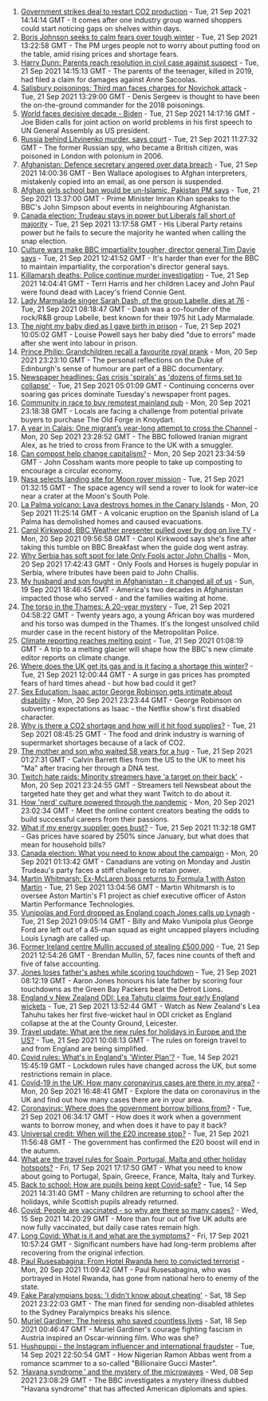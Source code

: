 1. [Government strikes deal to restart CO2 production](https://www.bbc.co.uk/news/business-58641394?at_medium=RSS&at_campaign=KARANGA) - Tue, 21 Sep 2021 14:14:14 GMT - It comes after one industry group warned shoppers could start noticing gaps on shelves within days.
2. [Boris Johnson seeks to calm fears over tough winter](https://www.bbc.co.uk/news/uk-politics-58641114?at_medium=RSS&at_campaign=KARANGA) - Tue, 21 Sep 2021 13:22:58 GMT - The PM urges people not to worry about putting food on the table, amid rising prices and shortage fears.
3. [Harry Dunn: Parents reach resolution in civil case against suspect](https://www.bbc.co.uk/news/uk-england-northamptonshire-58642224?at_medium=RSS&at_campaign=KARANGA) - Tue, 21 Sep 2021 14:15:13 GMT - The parents of the teenager, killed in 2019, had filed a claim for damages against Anne Sacoolas.
4. [Salisbury poisonings: Third man faces charges for Novichok attack](https://www.bbc.co.uk/news/uk-58635137?at_medium=RSS&at_campaign=KARANGA) - Tue, 21 Sep 2021 13:29:00 GMT - Denis Sergeev is thought to have been the on-the-ground commander for the 2018 poisonings.
5. [World faces decisive decade - Biden](https://www.bbc.co.uk/news/world-us-canada-58642139?at_medium=RSS&at_campaign=KARANGA) - Tue, 21 Sep 2021 14:17:16 GMT - Joe Biden calls for joint action on world problems in his first speech to UN General Assembly as US president.
6. [Russia behind Litvinenko murder, says court](https://www.bbc.co.uk/news/world-58637572?at_medium=RSS&at_campaign=KARANGA) - Tue, 21 Sep 2021 11:27:32 GMT - The former Russian spy, who became a British citizen, was poisoned in London with polonium in 2006.
7. [Afghanistan: Defence secretary angered over data breach](https://www.bbc.co.uk/news/uk-58639463?at_medium=RSS&at_campaign=KARANGA) - Tue, 21 Sep 2021 14:00:36 GMT - Ben Wallace apologises to Afghan interpreters, mistakenly copied into an email, as one person is suspended.
8. [Afghan girls school ban would be un-Islamic, Pakistan PM says](https://www.bbc.co.uk/news/world-asia-58639538?at_medium=RSS&at_campaign=KARANGA) - Tue, 21 Sep 2021 13:37:00 GMT - Prime Minister Imran Khan speaks to the BBC's John Simpson about events in neighbouring Afghanistan.
9. [Canada election: Trudeau stays in power but Liberals fall short of majority](https://www.bbc.co.uk/news/world-us-canada-58634730?at_medium=RSS&at_campaign=KARANGA) - Tue, 21 Sep 2021 13:17:58 GMT - His Liberal Party retains power but he fails to secure the majority he wanted when calling the snap election.
10. [Culture wars make BBC impartiality tougher, director general Tim Davie says](https://www.bbc.co.uk/news/entertainment-arts-58637968?at_medium=RSS&at_campaign=KARANGA) - Tue, 21 Sep 2021 12:41:52 GMT - It's harder than ever for the BBC to maintain impartiality, the corporation's director general says.
11. [Killamarsh deaths: Police continue murder investigation](https://www.bbc.co.uk/news/uk-england-derbyshire-58636001?at_medium=RSS&at_campaign=KARANGA) - Tue, 21 Sep 2021 14:04:41 GMT - Terri Harris and her children Lacey and John Paul were found dead with Lacey's friend Connie Gent.
12. [Lady Marmalade singer Sarah Dash, of the group Labelle, dies at 76](https://www.bbc.co.uk/news/entertainment-arts-58636367?at_medium=RSS&at_campaign=KARANGA) - Tue, 21 Sep 2021 08:18:47 GMT - Dash was a co-founder of the rock/R&B group Labelle, best known for their 1975 hit Lady Marmalade.
13. [The night my baby died as I gave birth in prison](https://www.bbc.co.uk/news/uk-58625101?at_medium=RSS&at_campaign=KARANGA) - Tue, 21 Sep 2021 10:05:02 GMT - Louise Powell says her baby died "due to errors" made after she went into labour in prison.
14. [Prince Philip: Grandchildren recall a favourite royal prank](https://www.bbc.co.uk/news/uk-58587693?at_medium=RSS&at_campaign=KARANGA) - Mon, 20 Sep 2021 23:23:10 GMT - The personal reflections on the Duke of Edinburgh's sense of humour are part of a BBC documentary.
15. [Newspaper headlines: Gas crisis 'spirals' as 'dozens of firms set to collapse'](https://www.bbc.co.uk/news/blogs-the-papers-58633365?at_medium=RSS&at_campaign=KARANGA) - Tue, 21 Sep 2021 05:01:09 GMT - Continuing concerns over soaring gas prices dominate Tuesday's newspaper front pages.
16. [Community in race to buy remotest mainland pub](https://www.bbc.co.uk/news/uk-scotland-highlands-islands-58624724?at_medium=RSS&at_campaign=KARANGA) - Mon, 20 Sep 2021 23:18:38 GMT - Locals are facing a challenge from potential private buyers to purchase The Old Forge in Knoydart.
17. [A year in Calais: One migrant’s year-long attempt to cross the Channel](https://www.bbc.co.uk/news/world-europe-58629132?at_medium=RSS&at_campaign=KARANGA) - Mon, 20 Sep 2021 23:28:52 GMT - The BBC followed Iranian migrant Alex, as he tried to cross from France to the UK with a smuggler.
18. [Can compost help change capitalism?](https://www.bbc.co.uk/news/science-environment-58587691?at_medium=RSS&at_campaign=KARANGA) - Mon, 20 Sep 2021 23:34:59 GMT - John Cossham wants more people to take up composting to encourage a circular economy.
19. [Nasa selects landing site for Moon rover mission](https://www.bbc.co.uk/news/science-environment-58608295?at_medium=RSS&at_campaign=KARANGA) - Tue, 21 Sep 2021 01:32:15 GMT - The space agency will send a rover to look for water-ice near a crater at the Moon's South Pole.
20. [La Palma volcano: Lava destroys homes in the Canary Islands](https://www.bbc.co.uk/news/world-europe-58625781?at_medium=RSS&at_campaign=KARANGA) - Mon, 20 Sep 2021 11:25:14 GMT - A volcanic eruption on the Spanish island of La Palma has demolished homes and caused evacuations.
21. [Carol Kirkwood: BBC Weather presenter pulled over by dog on live TV](https://www.bbc.co.uk/news/uk-58625098?at_medium=RSS&at_campaign=KARANGA) - Mon, 20 Sep 2021 09:56:58 GMT - Carol Kirkwood says she's fine after taking this tumble on BBC Breakfast when the guide dog went astray.
22. [Why Serbia has soft spot for late Only Fools actor John Challis](https://www.bbc.co.uk/news/world-europe-58630500?at_medium=RSS&at_campaign=KARANGA) - Mon, 20 Sep 2021 17:42:43 GMT - Only Fools and Horses is hugely popular in Serbia, where tributes have been paid to John Challis.
23. [My husband and son fought in Afghanistan - it changed all of us](https://www.bbc.co.uk/news/world-us-canada-58603119?at_medium=RSS&at_campaign=KARANGA) - Sun, 19 Sep 2021 18:46:45 GMT - America's two decades in Afghanistan impacted those who served - and the families waiting at home.
24. [The torso in the Thames: A 20-year mystery](https://www.bbc.co.uk/news/uk-58415046?at_medium=RSS&at_campaign=KARANGA) - Tue, 21 Sep 2021 04:58:22 GMT - Twenty years ago, a young African boy was murdered and his torso was dumped in the Thames. It's the longest unsolved child murder case in the recent history of the Metropolitan Police.
25. [Climate reporting reaches melting point](https://www.bbc.co.uk/news/science-environment-58600725?at_medium=RSS&at_campaign=KARANGA) - Tue, 21 Sep 2021 01:08:19 GMT - A trip to a melting glacier will shape how the BBC's new climate editor reports on climate change.
26. [Where does the UK get its gas and is it facing a shortage this winter?](https://www.bbc.co.uk/news/business-58637094?at_medium=RSS&at_campaign=KARANGA) - Tue, 21 Sep 2021 12:00:44 GMT - A surge in gas prices has prompted fears of hard times ahead - but how bad could it get?
27. [Sex Education: Isaac actor George Robinson gets intimate about disability](https://www.bbc.co.uk/news/entertainment-arts-58623652?at_medium=RSS&at_campaign=KARANGA) - Mon, 20 Sep 2021 23:23:44 GMT - George Robinson on subverting expectations as Isaac - the Netflix show's first disabled character.
28. [Why is there a CO2 shortage and how will it hit food supplies?](https://www.bbc.co.uk/news/explainers-58626935?at_medium=RSS&at_campaign=KARANGA) - Tue, 21 Sep 2021 08:45:25 GMT - The food and drink industry is warning of supermarket shortages because of a lack of CO2.
29. [The mother and son who waited 58 years for a hug](https://www.bbc.co.uk/news/uk-england-cambridgeshire-58600935?at_medium=RSS&at_campaign=KARANGA) - Tue, 21 Sep 2021 01:27:31 GMT - Calvin Barrett flies from the US to the UK to meet his "Ma" after tracing her through a DNA test.
30. [Twitch hate raids: Minority streamers have 'a target on their back'](https://www.bbc.co.uk/news/newsbeat-58594732?at_medium=RSS&at_campaign=KARANGA) - Mon, 20 Sep 2021 23:24:55 GMT - Streamers tell Newsbeat about the targeted hate they get and what they want Twitch to do about it.
31. [How 'nerd' culture powered through the pandemic](https://www.bbc.co.uk/news/business-58535299?at_medium=RSS&at_campaign=KARANGA) - Mon, 20 Sep 2021 23:02:34 GMT - Meet the online content creators beating the odds to build successful careers from their passions.
32. [What if my energy supplier goes bust?](https://www.bbc.co.uk/news/business-58090533?at_medium=RSS&at_campaign=KARANGA) - Tue, 21 Sep 2021 11:32:18 GMT - Gas prices have soared by 250% since January, but what does that mean for household bills?
33. [Canada election: What you need to know about the campaign](https://www.bbc.co.uk/news/world-us-canada-58573882?at_medium=RSS&at_campaign=KARANGA) - Mon, 20 Sep 2021 01:13:42 GMT - Canadians are voting on Monday and Justin Trudeau's party faces a stiff challenge to retain power.
34. [Martin Whitmarsh: Ex-McLaren boss returns to Formula 1 with Aston Martin](https://www.bbc.co.uk/sport/formula1/58640527?at_medium=RSS&at_campaign=KARANGA) - Tue, 21 Sep 2021 13:04:56 GMT - Martin Whitmarsh is to oversee Aston Martin's F1 project as chief executive officer of Aston Martin Performance Technologies.
35. [Vunipolas and Ford dropped as England coach Jones calls up Lynagh](https://www.bbc.co.uk/sport/rugby-union/58635746?at_medium=RSS&at_campaign=KARANGA) - Tue, 21 Sep 2021 09:05:14 GMT - Billy and Mako Vunipola plus George Ford are left out of a 45-man squad as eight uncapped players including Louis Lynagh are called up.
36. [Former Ireland centre Mullin accused of stealing £500,000](https://www.bbc.co.uk/news/world-europe-58637038?at_medium=RSS&at_campaign=KARANGA) - Tue, 21 Sep 2021 12:54:26 GMT - Brendan Mullin, 57, faces nine counts of theft and five of false accounting.
37. [Jones loses father's ashes while scoring touchdown](https://www.bbc.co.uk/sport/american-football/58635323?at_medium=RSS&at_campaign=KARANGA) - Tue, 21 Sep 2021 08:12:19 GMT - Aaron Jones honours his late father by scoring four touchdowns as the Green Bay Packers beat the Detroit Lions.
38. [England v New Zealand ODI: Lea Tahutu claims four early England wickets](https://www.bbc.co.uk/sport/av/cricket/58640327?at_medium=RSS&at_campaign=KARANGA) - Tue, 21 Sep 2021 13:52:44 GMT - Watch as New Zealand's Lea Tahuhu takes her first five-wicket haul in ODI cricket as England collapse at the at the County Ground, Leicester.
39. [Travel update: What are the new rules for holidays in Europe and the US?](https://www.bbc.co.uk/news/explainers-52544307?at_medium=RSS&at_campaign=KARANGA) - Tue, 21 Sep 2021 10:08:13 GMT - The rules on foreign travel to and from England are being simplified.
40. [Covid rules: What's in England's 'Winter Plan'?](https://www.bbc.co.uk/news/explainers-52530518?at_medium=RSS&at_campaign=KARANGA) - Tue, 14 Sep 2021 15:45:19 GMT - Lockdown rules have changed across the UK, but some restrictions remain in place.
41. [Covid-19 in the UK: How many coronavirus cases are there in my area?](https://www.bbc.co.uk/news/uk-51768274?at_medium=RSS&at_campaign=KARANGA) - Mon, 20 Sep 2021 16:48:41 GMT - Explore the data on coronavirus in the UK and find out how many cases there are in your area.
42. [Coronavirus: Where does the government borrow billions from?](https://www.bbc.co.uk/news/business-50504151?at_medium=RSS&at_campaign=KARANGA) - Tue, 21 Sep 2021 06:34:17 GMT - How does it work when a government wants to borrow money, and when does it have to pay it back?
43. [Universal credit: When will the £20 increase stop?](https://www.bbc.co.uk/news/uk-41487126?at_medium=RSS&at_campaign=KARANGA) - Tue, 21 Sep 2021 11:56:48 GMT - The government has confirmed the £20 boost will end in the autumn.
44. [What are the travel rules for Spain, Portugal, Malta and other holiday hotspots?](https://www.bbc.co.uk/news/explainers-56997931?at_medium=RSS&at_campaign=KARANGA) - Fri, 17 Sep 2021 17:17:50 GMT - What you need to know about going to Portugal, Spain, Greece, France, Malta, Italy and Turkey.
45. [Back to school: How are pupils being kept Covid-safe?](https://www.bbc.co.uk/news/education-51643556?at_medium=RSS&at_campaign=KARANGA) - Tue, 14 Sep 2021 14:31:40 GMT - Many children are returning to school after the holidays, while Scottish pupils already returned.
46. [Covid: People are vaccinated - so why are there so many cases?](https://www.bbc.co.uk/news/health-55045639?at_medium=RSS&at_campaign=KARANGA) - Wed, 15 Sep 2021 14:20:29 GMT - More than four out of five UK adults are now fully vaccinated, but daily case rates remain high.
47. [Long Covid: What is it and what are the symptoms?](https://www.bbc.co.uk/news/health-57833394?at_medium=RSS&at_campaign=KARANGA) - Fri, 17 Sep 2021 10:57:24 GMT - Significant numbers have had long-term problems after recovering from the original infection.
48. [Paul Rusesabagina: From Hotel Rwanda hero to convicted terrorist](https://www.bbc.co.uk/news/world-africa-58604468?at_medium=RSS&at_campaign=KARANGA) - Mon, 20 Sep 2021 11:09:42 GMT - Paul Rusesabagina, who was portrayed in Hotel Rwanda, has gone from national hero to enemy of the state.
49. [Fake Paralympians boss: 'I didn't know about cheating'](https://www.bbc.co.uk/news/stories-58598677?at_medium=RSS&at_campaign=KARANGA) - Sat, 18 Sep 2021 23:22:03 GMT - The man fined for sending non-disabled athletes to the Sydney Paralympics breaks his silence.
50. [Muriel Gardiner: The heiress who saved countless lives](https://www.bbc.co.uk/news/uk-england-london-58399839?at_medium=RSS&at_campaign=KARANGA) - Sat, 18 Sep 2021 00:46:47 GMT - Muriel Gardiner's courage fighting fascism in Austria inspired an Oscar-winning film. Who was she?
51. [Hushpuppi - the Instagram influencer and international fraudster](https://www.bbc.co.uk/news/world-africa-58553109?at_medium=RSS&at_campaign=KARANGA) - Tue, 14 Sep 2021 22:50:54 GMT - How Nigerian Ramon Abbas went from a romance scammer to a so-called "Billionaire Gucci Master".
52. [‘Havana syndrome ’ and the mystery of the microwaves](https://www.bbc.co.uk/news/world-58396698?at_medium=RSS&at_campaign=KARANGA) - Wed, 08 Sep 2021 23:08:29 GMT - The BBC investigates a mystery illness dubbed "Havana syndrome" that has affected American diplomats and spies.
